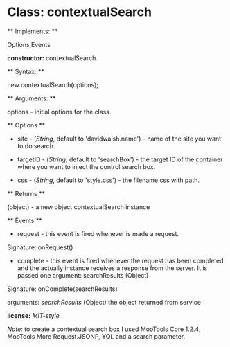 Class: contextualSearch
===================      

** Implements: **

Options,Events


**constructor:** contextualSearch

** Syntax: **

new contextualSearch(options);

** Arguments: **

options - initial options for the class.


** Options **

* site - (*String*, default to 'davidwalsh.name') - name of the site you want to do search.

* targetID - (*String*, default to 'searchBox') - the target ID of the container where you want to inject the control search box.

* css - (*String*, default to 'style.css') - the filename css with path.

** Returns **
 
(object) - a new object contextualSearch instance


** Events **

* request - this event is fired whenever is made a request.

Signature: onRequest()

* complete - this event is fired whenever the request has been completed and the actually instance receives a response from the server. It is passed one argument: searchResults (Object)

Signature: onComplete(searchResults)  

  arguments: *searchResults* (Object) the object returned from service

**license:** *MIT-style*

*Note:* to create a contextual search box I used MooTools Core 1.2.4, MooTools More Request.JSONP, YQL and a search parameter.
  
